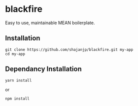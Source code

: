 # blackfire
Easy to use, maintainable MEAN boilerplate.

## Installation
```
git clone https://github.com/shajanjp/blackfire.git my-app
cd my-app
```

## Dependancy Installation
```
yarn install
```
or
```
npm install
```